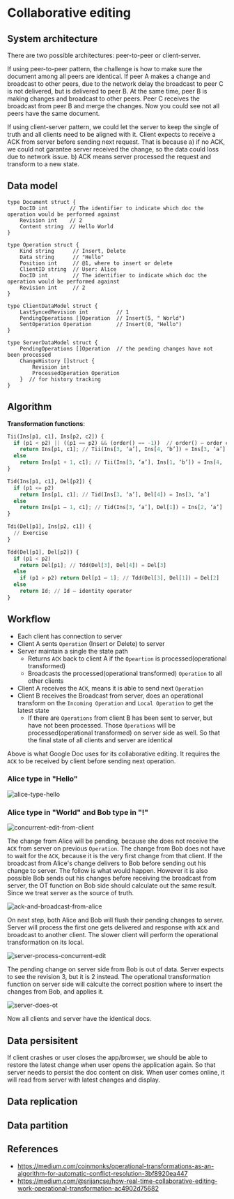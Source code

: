 # Collaborative editing

## System architecture

There are two possible architectures: peer-to-peer or client-server.

If using peer-to-peer pattern, the challenge is how to make sure the document among all peers are identical.
If peer A makes a change and broadcast to other peers, due to the network delay the broadcast to peer C is not
delivered, but is delivered to peer B. At the same time, peer B is making changes and broadcast to other peers.
Peer C receives the broadcast from peer B and merge the changes. Now you could see not all peers have the same document.

If using client-server pattern, we could let the server to keep the single of truth and all clients need to be aligned
with it. Client expects to receive a ACK from server before sending next request. That is because a) if no ACK,
we could not garantee server received the change, so the data could loss due to network issue. b) ACK means server
processed the request and transform to a new state.

## Data model

``` golang
type Document struct {
    DocID int       // The identifier to indicate which doc the operation would be performed against
    Revision int    // 2
    Content string  // Hello World
}

type Operation struct {
    Kind string      // Insert, Delete
    Data string      // "Hello"
    Position int     // @1, where to insert or delete
    ClientID string  // User: Alice
    DocID int        // The identifier to indicate which doc the operation would be performed against
    Revision int     // 2
}

type ClientDataModel struct {
    LastSyncedRevision int         // 1
    PendingOperations []Operation  // Insert(5, " World")
    SentOperation Operation        // Insert(0, "Hello")
}

type ServerDataModel struct {
    PendingOperations []Operation  // the pending changes have not been processed
    ChangeHistory []struct {
        Revision int
        ProcessedOperation Operation
    }  // for history tracking
}
```

## Algorithm

**Transformation functions**:

``` python
Tii(Ins[p1, c1], Ins[p2, c2]) {
  if (p1 < p2) || ((p1 == p2) && (order() == -1))  // order() – order calculation
    return Ins[p1, c1]; // Tii(Ins[3, ‘a’], Ins[4, ‘b’]) = Ins[3, ‘a’]
  else
    return Ins[p1 + 1, c1]; // Tii(Ins[3, ‘a’], Ins[1, ‘b’]) = Ins[4, ‘a’]
}

Tid(Ins[p1, c1], Del[p2]) {
  if (p1 <= p2)
    return Ins[p1, c1]; // Tid(Ins[3, ‘a’], Del[4]) = Ins[3, ‘a’]
  else
    return Ins[p1 – 1, c1]; // Tid(Ins[3, ‘a’], Del[1]) = Ins[2, ‘a’]
}

Tdi(Del[p1], Ins[p2, c1]) {
  // Exercise
}

Tdd(Del[p1], Del[p2]) {
  if (p1 < p2)
    return Del[p1]; // Tdd(Del[3], Del[4]) = Del[3]
  else
    if (p1 > p2) return Del[p1 – 1]; // Tdd(Del[3], Del[1]) = Del[2]
  else
    return Id; // Id – identity operator
}
```

## Workflow

- Each client has connection to server
- Client A sents `Operation` (Insert or Delete) to server
- Server maintain a single the state path
  - Returns `ACK` back to client A if the `Opeartion` is processed(operational transformed)
  - Broadcasts the processed(operational transformed) `Operation` to all other clients
- Client A receives the `ACK`, means it is able to send next `Operation`
- Client B receives the Broadcast from server, does an operational transform on the `Incoming Operation` and
  `Local Operation` to get the latest state
  - If there are `Operations` from client B has been sent to server, but have not been processed.
    Those `Operations` will be processed(operational transformed) on server side as well. So that the final state of
    all clients and server are identical

Above is what Google Doc uses for its collaborative editing. It requires the `ACK` to be received by client before
sending next operation.

### Alice type in "Hello"

![alice-type-hello](./resources/workflow-1.png)

### Alice type in "World" and Bob type in "!"

![concurrent-edit-from-client](./resources/workflow-2.png)

The change from Alice will be pending, because she does not receive the `ACK` from server on previous `Operation`.
The change from Bob does not have to wait for the `ACK`, because it is the very first change from that client.
If the broadcast from Alice's change delivers to Bob before sending out his change to server. The follow is what would
happen. However it is also possible Bob sends out his changes before receiving the broadcast from server, the OT function
on Bob side should calculate out the same result. Since we treat server as the source of truth.

![ack-and-broadcast-from-alice](./resources/workflow-3.png)

On next step, both Alice and Bob will flush their pending changes to server. Server will process the first one gets
delivered and response with `ACK` and broadcast to another client. The slower client will perform the operational
transformation on its local.

![server-process-concurrent-edit](./resources/workflow-4.png)

The pending change on server side from Bob is out of data. Server expects to see the revision 3, but it is 2 instead.
The operational transformation function on server side will calculte the correct position where to insert the changes from Bob, and applies it.

![server-does-ot](./resources/workflow-5.png)

Now all clients and server have the identical docs.

## Data persisitent

If client crashes or user closes the app/browser, we should be able to restore the latest change when user opens the
application again. So that server needs to persist the doc content on disk. When user comes online, it will read from
server with latest changes and display.

## Data replication

## Data partition

## References

- <https://medium.com/coinmonks/operational-transformations-as-an-algorithm-for-automatic-conflict-resolution-3bf8920ea447>
- <https://medium.com/@srijancse/how-real-time-collaborative-editing-work-operational-transformation-ac4902d75682>
